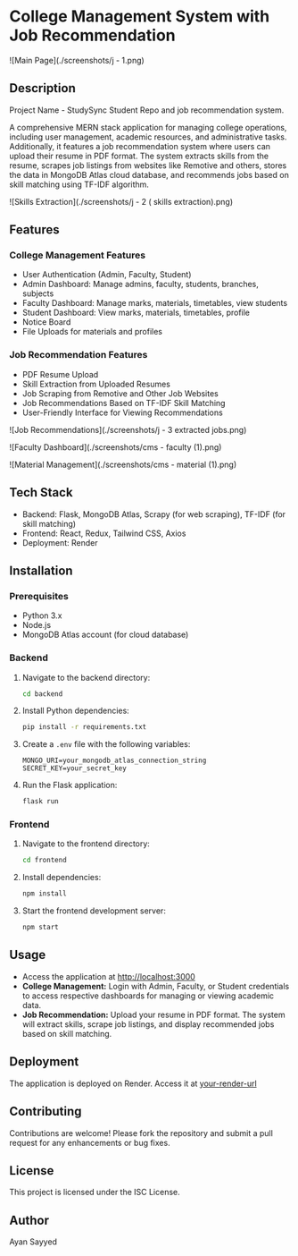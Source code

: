 # College Management System with Job Recommendation

![Main Page](./screenshots/j - 1.png)

## Description
Project Name - StudySync Student Repo and job recommendation system.

A comprehensive MERN stack application for managing college operations, including user management, academic resources, and administrative tasks. Additionally, it features a job recommendation system where users can upload their resume in PDF format. The system extracts skills from the resume, scrapes job listings from websites like Remotive and others, stores the data in MongoDB Atlas cloud database, and recommends jobs based on skill matching using TF-IDF algorithm.

![Skills Extraction](./screenshots/j - 2 ( skills extraction).png)

## Features

### College Management Features
- User Authentication (Admin, Faculty, Student)
- Admin Dashboard: Manage admins, faculty, students, branches, subjects
- Faculty Dashboard: Manage marks, materials, timetables, view students
- Student Dashboard: View marks, materials, timetables, profile
- Notice Board
- File Uploads for materials and profiles

### Job Recommendation Features
- PDF Resume Upload
- Skill Extraction from Uploaded Resumes
- Job Scraping from Remotive and Other Job Websites
- Job Recommendations Based on TF-IDF Skill Matching
- User-Friendly Interface for Viewing Recommendations

![Job Recommendations](./screenshots/j - 3 extracted jobs.png)

![Faculty Dashboard](./screenshots/cms - faculty (1).png)

![Material Management](./screenshots/cms - material (1).png)

## Tech Stack

- Backend: Flask, MongoDB Atlas, Scrapy (for web scraping), TF-IDF (for skill matching)
- Frontend: React, Redux, Tailwind CSS, Axios
- Deployment: Render

## Installation

### Prerequisites

- Python 3.x
- Node.js
- MongoDB Atlas account (for cloud database)

### Backend

1. Navigate to the backend directory:
   ```bash
   cd backend
   ```
2. Install Python dependencies:
   ```bash
   pip install -r requirements.txt
   ```
3. Create a `.env` file with the following variables:
   ```
   MONGO_URI=your_mongodb_atlas_connection_string
   SECRET_KEY=your_secret_key
   ```
4. Run the Flask application:
   ```bash
   flask run
   ```

### Frontend

1. Navigate to the frontend directory:
   ```bash
   cd frontend
   ```
2. Install dependencies:
   ```bash
   npm install
   ```
3. Start the frontend development server:
   ```bash
   npm start
   ```

## Usage

- Access the application at [http://localhost:3000](http://localhost:3000)
- **College Management:** Login with Admin, Faculty, or Student credentials to access respective dashboards for managing or viewing academic data.
- **Job Recommendation:** Upload your resume in PDF format. The system will extract skills, scrape job listings, and display recommended jobs based on skill matching.


## Deployment

The application is deployed on Render. Access it at [your-render-url](https://your-render-url.onrender.com)

## Contributing

Contributions are welcome! Please fork the repository and submit a pull request for any enhancements or bug fixes.

## License

This project is licensed under the ISC License.

## Author

Ayan Sayyed
